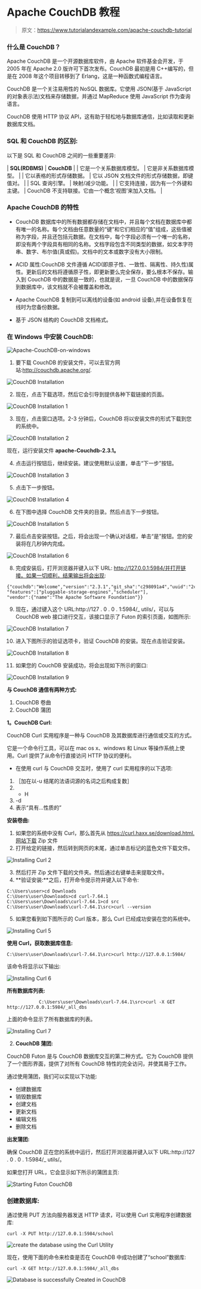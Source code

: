 # Apache CouchDB 教程

> 原文：<https://www.tutorialandexample.com/apache-couchdb-tutorial>

### 什么是 CouchDB？

Apache CouchDB 是一个开源数据库软件，由 Apache 软件基金会开发，于 2005 年在 Apache 2.0 版许可下首次发布。CouchDB 最初是用 C++编写的，但是在 2008 年这个项目转移到了 Erlang，这是一种函数式编程语言。

CouchDB 是一个关注易用性的 NoSQL 数据库。它使用 JSON(基于 JavaScript 的对象表示法)文档来存储数据，并通过 MapReduce 使用 JavaScript 作为查询语言。

CouchDB 使用 HTTP 协议 API，这有助于轻松地与数据库通信，比如读取和更新数据库文档。

### SQL 和 CouchDB 的区别:

以下是 SQL 和 CouchDB 之间的一些重要差异:



| **SQL(RDBMS)** | **CouchDB** |
| 它是一个关系数据库模型。 | 它是非关系数据库模型。 |
| 它以表格的形式存储数据。 | 它以 JSON 文档文件的形式存储数据，即键值对。 |
| SQL 查询引擎。 | 映射/减少功能。 |
| 它支持连接，因为有一个外键和主键。 | CouchDB 不支持联接。它由一个概念‘视图’来加入文档。 |



### Apache CouchDB 的特性

*   CouchDB 数据库中的所有数据都存储在文档中，并且每个文档在数据库中都有唯一的名称。每个文档由任意数量的“键”和它们相应的“值”组成，这些值被称为字段，并且还包括元数据。在文档中，每个字段必须有一个唯一的名称，即没有两个字段具有相同的名称。文档字段包含不同类型的数据，如文本字符串、数字、布尔值(真或假)。文档中的文本或数字没有大小限制。
*   ACID 属性:CouchDB 文件遵循 ACID(即原子性、一致性、隔离性、持久性)属性。更新后的文档将遵循原子性，即更新要么完全保存，要么根本不保存。输入到 CouchDB 中的数据是一致的，也就是说，一旦 CouchDB 中的数据保存到数据库中，该文档就不会被覆盖和修改。

*   Apache CouchDB 复制到可以离线的设备(如 android 设备),并在设备恢复在线时为您备份数据。
*   基于 JSON 结构的 CouchDB 文档格式。

### 在 Windows 中安装 CouchDB:

![Apache-CouchDB-on-windows](img/3ffdfa0831b85b869e5119f68a62df06.png)

1.  要下载 CouchDB 的安装文件，可以去官方网站:http://couchdb.apache.org/.

![CouchDB Installation](img/5c757d6a50ffddf2ad6c0f664bd9c66b.png)

2.  现在，点击下载选项，然后它会引导到提供各种下载链接的页面。

![CouchDB Installation 1](img/4a4580ebf9c14539d65d35b174945216.png)

3.  现在，点击窗口选项。2-3 分钟后，CouchDB 将以安装文件的形式下载到您的系统中。

![CouchDB Installation 2](img/0f53ed371cfd276a1f6a477a577724aa.png)

现在，运行安装文件 **apache-Couchdb-2.3.1。**

4.  点击运行按钮后，继续安装。建议使用默认设置，单击“下一步”按钮。

![CouchDB Installation 3](img/a9edfa8f22c3f5734a7df44766b3f68a.png)

5.  点击下一步按钮。

![CouchDB Installation 4](img/878a376566075cf9ce3ad721ea7c5ff1.png)

6.  在下图中选择 CouchDB 文件夹的目录。然后点击下一步按钮。

![CouchDB Installation 5](img/98b6973698f4242aa4306e1d9671cfe8.png)

7.  最后点击安装按钮。之后，将会出现一个确认对话框，单击“是”按钮。您的安装将在几秒钟内完成。

![CouchDB Installation 6](img/7e5c80503bbeb40396d23d383601b8fd.png)

8.  完成安装后，打开浏览器并键入以下 URL: http://127.0.0.1:5984/并打开链接。如果一切顺利，结果输出将会出现:

```
{"couchdb":"Welcome","version":"2.3.1","git_sha":"c298091a4","uuid":"2c468501cc403507843c0e8e1bf68f21",
"features":["pluggable-storage-engines","scheduler"],
"vendor":{"name":"The Apache Software Foundation"}}
```

9.  现在，通过键入这个 URL:http://127 . 0 . 0 . 1:5984/_ utils/，可以与 CouchDB web 接口进行交互，该接口显示了 Futon 的索引页面，如图所示:

![CouchDB Installation 7](img/7e6695dd67e3f15ec8674e9089326a54.png)

10.  进入下图所示的验证选项卡，验证 CouchDB 的安装。现在点击验证安装。

![CouchDB Installation 8](img/c5c3ad25fcb2de08c6bf74ea9cd3469f.png)

11.  如果您的 CouchDB 安装成功，将会出现如下所示的窗口:

![CouchDB Installation 9](img/3e0e1aba4f07c825befa99a9a577b478.png)

**与 CouchDB 通信有两种方式:**

1.  CouchDB 卷曲
2.  CouchDB 蒲团

**1。CouchDB Curl:**

CouchDB Curl 实用程序是一种与 CouchDB 及其数据库进行通信或交互的方式。

它是一个命令行工具，可以在 mac os x、windows 和 Linux 等操作系统上使用。Curl 提供了从命令行直接访问 HTTP 协议的便利。

*   在使用 curl 与 CouchDB 交互时，使用了 curl 实用程序的以下选项:

1.  ［加在以-u 结尾的法语词源的名词之后构成复数］
2.  - H
3.  -d
4.  表示“具有…性质的”

**安装卷曲:**

1.  如果您的系统中没有 Curl，那么首先从 https://curl.haxx.se/download.html.网站下载 Zip 文件
2.  打开给定的链接，然后转到网页的末尾，通过单击标记的蓝色文件下载文件。

![Installing Curl 2](img/14b491450f01b554dea9e7592c92e31d.png)

3.  然后打开 Zip 文件下载的文件夹。然后通过右键单击来提取文件。
4.  **验证安装:**之后，打开命令提示符并键入以下命令:

```
C:\Users\user>cd Downloads
C:\Users\user\Downloads>cd curl-7.64.1                      
C:\Users\user\Downloads\curl-7.64.1>cd src
C:\Users\user\Downloads\curl-7.64.1\src>curl --version
```

5.  如果您看到如下图所示的 Curl 版本，那么 Curl 已经成功安装在您的系统中。

![Installing Curl 5](img/1f5813052af7ae4c7b2bac9ffcd447e9.png)

**使用 Curl，获取数据库信息:**

```
C:\Users\user\Downloads\curl-7.64.1\src>curl http://127.0.0.1:5984/
```

该命令将显示以下输出:

![Installing Curl 6](img/2ccbba113dfd411bba48cda306ae6e5a.png)

**所有数据库列表:**

```
            C:\Users\user\Downloads\curl-7.64.1\src>curl -X GET    http://127.0.0.1:5984/_all_dbs
```

上面的命令显示了所有数据库的列表。

![Installing Curl 7](img/d3e3ae395843cd7d27d9bcbbe203b94a.png)

2.  **CouchDB 蒲团:**

CouchDB Futon 是与 CouchDB 数据库交互的第二种方式。它为 CouchDB 提供了一个图形界面，提供了对所有 CouchDB 特性的完全访问，并使其易于工作。

通过使用蒲团，我们可以实现以下功能:

*   创建数据库
*   销毁数据库
*   创建文档
*   更新文档
*   编辑文档
*   删除文档

**出发蒲团:**

确保 CouchDB 正在您的系统中运行，然后打开浏览器并键入以下 URL:http://127 . 0 . 0 . 1:5984/_ utils/。

如果您打开 URL，它会显示如下所示的蒲团主页:

![Starting Futon CouchDB](img/73881ab9d60a075d6b004fd5d9413e73.png)

### 创建数据库:

通过使用 PUT 方法向服务器发送 HTTP 请求，可以使用 Curl 实用程序创建数据库:

```
curl -X PUT http://127.0.0.1:5984/school
```

![create the database using the Curl Utility](img/2f3cc1a2499055b3fc549cd07e52ef85.png)

现在，使用下面的命令来检查是否在 CouchDB 中成功创建了“school”数据库:

```
curl -X GET http://127.0.0.1:5984/_all_dbs
```

![Database is successfully Created in CouchDB](img/7bd0ce828fc6b49228196eab4c303e14.png)